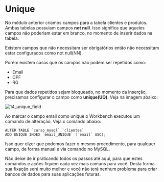 # Unique

No módulo anterior criamos campos para a tabela clientes e produtos. Ambas tabelas possuiam campos **not null**. Isso significa que aqueles campos não poderiam estar em branco, no momento de inserir dados na tabela.

Existem campos que não necessitam ser obrigatórios então não necessitam estar configurados como not null(NN).

Porém existem casos que os campos não podem ser repetidos como:

* Email
* CPF
* RG

Para que dados repetidos sejam bloqueado, no momento da inserção, precisamos configurar o campo como **unique(UQ)**. Veja na imagem abaixo:

![14_unique_field](./images/14_unique_field.png "14_unique_field")

Ao marcar o campo email como unique o Workbench executou um comando de alteração. Veja o comando abaixo:

```
ALTER TABLE `curso_mysql`.`clientes` 
ADD UNIQUE INDEX `email_UNIQUE` (`email` ASC);
```

Isso quer dizer que podemos fazer o mesmo procedimento, para qualquer campo, de forma manual e via comando no MySQL.

Não deixe de ir praticando todos os passos até aqui, para que estes comandos e ações fiquem cada vez mais comuns para você. Desta forma sua fixação será muito melhor e você não terá nenhum problema para criar bancos de dados para suas aplicações futuras.